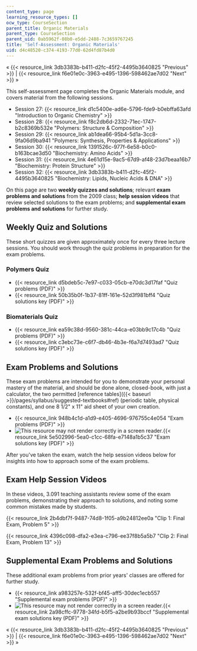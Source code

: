 ```yaml
---
content_type: page
learning_resource_types: []
ocw_type: CourseSection
parent_title: Organic Materials
parent_type: CourseSection
parent_uid: 0ab5962f-08b0-e5dd-2488-7c3659767245
title: 'Self-Assessment: Organic Materials'
uid: d4c48520-c374-4193-77d0-62d4fd87b4d0
---
```


« {{< resource_link 3db3383b-b411-d2fc-45f2-4495b3640825 "Previous" >}} | {{< resource_link f6e01e0c-3963-e495-1396-598462ae7d02 "Next" >}} »

This self-assessment page completes the Organic Materials module, and covers material from the following sessions.

*   Session 27: {{< resource_link d1c5400e-ad6e-5796-fde9-b0ebffa63afd "Introduction to Organic Chemistry" >}}
*   Session 28: {{< resource_link f8c2db6d-2332-71ec-1747-b2c8369b532e "Polymers: Structure & Composition" >}}
*   Session 29: {{< resource_link ab1dea66-95b4-5d1a-3cc8-9fa06d9ba941 "Polymers: Synthesis, Properties & Applications" >}}
*   Session 30: {{< resource_link 1391526c-977f-6e58-b0c0-b163bcae3d50 "Biochemistry: Amino Acids" >}}
*   Session 31: {{< resource_link 4e61d15e-9ac5-67d9-af48-23d7beaa16b7 "Biochemistry: Protein Structure" >}}
*   Session 32: {{< resource_link 3db3383b-b411-d2fc-45f2-4495b3640825 "Biochemistry: Lipids, Nucleic Acids & DNA" >}}

On this page are two **weekly quizzes and solutions**; relevant **exam problems and solutions** from the 2009 class; **help session videos** that review selected solutions to the exam problems; and **supplemental exam problems and solutions** for further study.

Weekly Quiz and Solutions
-------------------------

These short quizzes are given approximately once for every three lecture sessions. You should work through the quiz problems in preparation for the exam problems.

### Polymers Quiz

*   {{< resource_link d5bdeb5c-7e97-c033-05cb-e70dc3d17faf "Quiz problems (PDF)" >}}
*   {{< resource_link 50b35b0f-1b37-81ff-161e-52d3f981bff4 "Quiz solutions key (PDF)" >}}

### Biomaterials Quiz

*   {{< resource_link ea59c38d-9560-381c-44ca-e03bb9c17c4b "Quiz problems (PDF)" >}}
*   {{< resource_link c3ebc73e-c6f7-db46-4b3e-f6a7d7493ad7 "Quiz solutions key (PDF)" >}}

Exam Problems and Solutions
---------------------------

These exam problems are intended for you to demonstrate your personal mastery of the material, and should be done alone, closed-book, with just a calculator, the two permitted [reference tables]({{< baseurl >}}/pages/syllabus/suggested-textbooks#ref) (periodic table, physical constants), and one 8 1/2" x 11" aid sheet of your own creation.

*   {{< resource_link 948b4c1d-a1d9-e405-4696-976755c4e054 "Exam problems (PDF)" >}}
*   ![This resource may not render correctly in a screen reader.](/images/inacessible.gif){{< resource_link 5e502996-5ea0-c1cc-68fa-e7148a1b5c37 "Exam solutions key (PDF)" >}}

After you've taken the exam, watch the help session videos below for insights into how to approach some of the exam problems.

Exam Help Session Videos
------------------------

In these videos, 3.091 teaching assistants review some of the exam problems, demonstrating their approach to solutions, and noting some common mistakes made by students.

{{< resource_link 2b4dbf7f-9487-74d8-1f05-a9b24812ee0a "Clip 1: Final Exam, Problem 5" >}}

{{< resource_link 4396c098-dfa2-e3ea-c796-ee37f8b5a5b7 "Clip 2: Final Exam, Problem 13" >}}

Supplemental Exam Problems and Solutions
----------------------------------------

These additional exam problems from prior years' classes are offered for further study.

*   {{< resource_link a983257e-532f-bf45-aff5-30dec1ecb557 "Supplemental exam problems (PDF)" >}}
*   ![This resource may not render correctly in a screen reader.](/images/inacessible.gif){{< resource_link 2a98cffc-9778-34fd-b5f5-a2be9b93bccf "Supplemental exam solutions key (PDF)" >}}

« {{< resource_link 3db3383b-b411-d2fc-45f2-4495b3640825 "Previous" >}} | {{< resource_link f6e01e0c-3963-e495-1396-598462ae7d02 "Next" >}} »